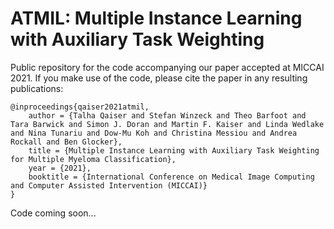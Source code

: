 # ATMIL: Multiple Instance Learning with Auxiliary Task Weighting

Public repository for the code accompanying our paper accepted at MICCAI 2021. If you make use of the code, please cite the paper in any resulting publications:
```
@inproceedings{qaiser2021atmil,
    author = {Talha Qaiser and Stefan Winzeck and Theo Barfoot and Tara Barwick and Simon J. Doran and Martin F. Kaiser and Linda Wedlake and Nina Tunariu and Dow-Mu Koh and Christina Messiou and Andrea Rockall and Ben Glocker},
    title = {Multiple Instance Learning with Auxiliary Task Weighting for Multiple Myeloma Classification},
    year = {2021},
    booktitle = {International Conference on Medical Image Computing and Computer Assisted Intervention (MICCAI)}
}
```

Code coming soon...
